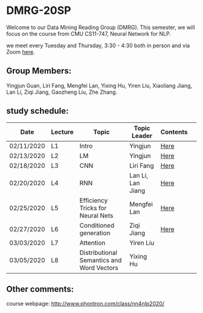 # DMRG-20SP
Welcome to our Data Mining Reading Group (DMRG). This semester, we will focus on the course from CMU CS11-747, Neural Network for NLP.

we meet every Tuesday and Thursday, 3:30 - 4:30 both in person and via Zoom [here](https://zoom.us/j/400853409). 

## Group Members:
Yingjun Guan, Liri Fang, Mengfei Lan, Yixing Hu, Yiren Liu, Xiaoliang Jiang, Lan Li, Ziqi Jiang, Gaozheng Liu, Zhe Zhang.

## study schedule:

| Date       | Lecture | Topic | Topic Leader      | Contents |   |
|------------|---------|-------|-------------------|----------|---|
| 02/11/2020 |    L1   | Intro | Yingjun           | [Here](https://github.com/uiuc-dm-group/DMRG-20SP/tree/master/l1) |   |
| 02/13/2020 |    L2   | LM    | Yingjun           | [Here](https://github.com/uiuc-dm-group/DMRG-20SP/tree/master/l2) |   |
| 02/18/2020 |    L3   | CNN   | Liri Fang         | [Here](https://github.com/uiuc-dm-group/DMRG-20SP/tree/master/l3) |   |
| 02/20/2020 |    L4   | RNN   | Lan Li, Lan Jiang | [Here](https://github.com/uiuc-dm-group/DMRG-20SP/tree/master/l4) |   |
| 02/25/2020 |    L5   | Efficiency Tricks for Neural Nets  | Mengfei Lan | [Here](https://github.com/uiuc-dm-group/DMRG-20SP/tree/master/l5) |   |
| 02/27/2020 |    L6   | Conditioned generation | Ziqi Jiang | [Here](https://github.com/uiuc-dm-group/DMRG-20SP/tree/master/l6) |   |
| 03/03/2020 |    L7   | Attention | Yiren Liu |          |   |
| 03/05/2020 |    L8   | Distributional Semantics and Word Vectors  | Yixing Hu |          |   |

## Other comments:
course webpage: http://www.phontron.com/class/nn4nlp2020/
